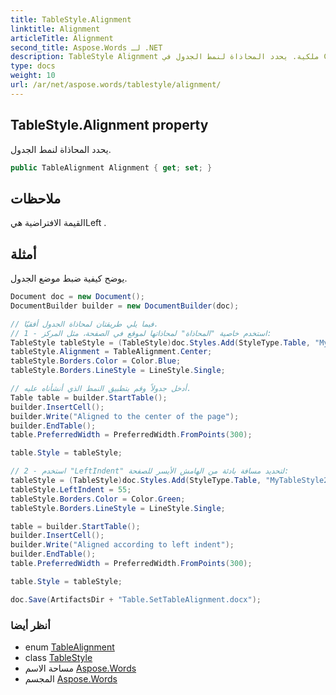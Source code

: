 ```yaml
---
title: TableStyle.Alignment
linktitle: Alignment
articleTitle: Alignment
second_title: Aspose.Words لـ .NET
description: TableStyle Alignment ملكية. يحدد المحاذاة لنمط الجدول في C#.
type: docs
weight: 10
url: /ar/net/aspose.words/tablestyle/alignment/
---
```

## TableStyle.Alignment property

يحدد المحاذاة لنمط الجدول.

```csharp
public TableAlignment Alignment { get; set; }
```

## ملاحظات

القيمة الافتراضية هيLeft .

## أمثلة

يوضح كيفية ضبط موضع الجدول.

```csharp
Document doc = new Document();
DocumentBuilder builder = new DocumentBuilder(doc);

// فيما يلي طريقتان لمحاذاة الجدول أفقيًا.
// 1 - استخدم خاصية "المحاذاة" لمحاذاتها لموقع في الصفحة، مثل المركز:
TableStyle tableStyle = (TableStyle)doc.Styles.Add(StyleType.Table, "MyTableStyle1");
tableStyle.Alignment = TableAlignment.Center;
tableStyle.Borders.Color = Color.Blue;
tableStyle.Borders.LineStyle = LineStyle.Single;

// أدخل جدولاً وقم بتطبيق النمط الذي أنشأناه عليه.
Table table = builder.StartTable();
builder.InsertCell();
builder.Write("Aligned to the center of the page");
builder.EndTable();
table.PreferredWidth = PreferredWidth.FromPoints(300);

table.Style = tableStyle;

// 2 - استخدم "LeftIndent" لتحديد مسافة بادئة من الهامش الأيسر للصفحة:
tableStyle = (TableStyle)doc.Styles.Add(StyleType.Table, "MyTableStyle2");
tableStyle.LeftIndent = 55;
tableStyle.Borders.Color = Color.Green;
tableStyle.Borders.LineStyle = LineStyle.Single;

table = builder.StartTable();
builder.InsertCell();
builder.Write("Aligned according to left indent");
builder.EndTable();
table.PreferredWidth = PreferredWidth.FromPoints(300);

table.Style = tableStyle;

doc.Save(ArtifactsDir + "Table.SetTableAlignment.docx");
```

### أنظر أيضا

* enum [TableAlignment](../../../aspose.words.tables/tablealignment/)
* class [TableStyle](../)
* مساحة الاسم [Aspose.Words](../../../aspose.words/)
* المجسم [Aspose.Words](../../../)
